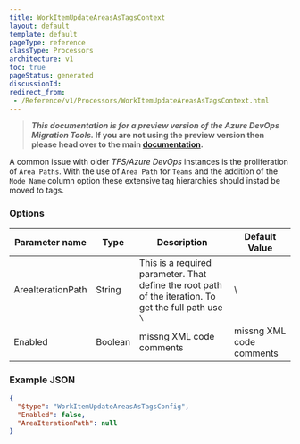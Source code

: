 ```yaml
---
title: WorkItemUpdateAreasAsTagsContext
layout: default
template: default
pageType: reference
classType: Processors
architecture: v1
toc: true
pageStatus: generated
discussionId: 
redirect_from: 
 - /Reference/v1/Processors/WorkItemUpdateAreasAsTagsContext.html
---
```



>**_This documentation is for a preview version of the Azure DevOps Migration Tools._ If you are not using the preview version then please head over to the main [documentation](https://nkdagility.com/docs/azure-devops-migration-tools).**

A common issue with older *TFS/Azure DevOps* instances is the proliferation of `Area Paths`. With the use of `Area Path` for `Teams` and the addition of the `Node Name` column option these extensive tag hierarchies should instad be moved to tags.

### Options

| Parameter name         | Type    | Description                              | Default Value                            |
|------------------------|---------|------------------------------------------|------------------------------------------|
| AreaIterationPath | String | This is a required parameter. That define the root path of the iteration. To get the full path use `\` | \ |
| Enabled | Boolean | missng XML code comments | missng XML code comments |


### Example JSON

```JSON
{
  "$type": "WorkItemUpdateAreasAsTagsConfig",
  "Enabled": false,
  "AreaIterationPath": null
}
```
